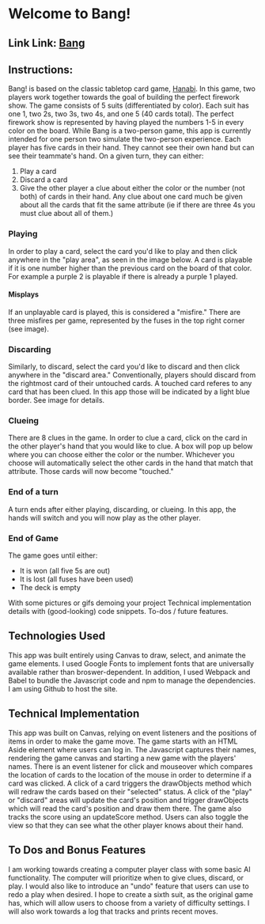 # Welcome to Bang!

## Link Link: [Bang](https://arcoop.github.io/Bang/)

## Instructions:
Bang! is based on the classic tabletop card game, [Hanabi](https://boardgamegeek.com/boardgame/98778/hanabi). 
In this game, two players work together towards the goal of building the perfect firework show.
The game consists of 5 suits (differentiated by color). Each suit has one 1, two 2s, two 3s, two 4s, and one 5 (40 cards total).
The perfect firework show is represented by having played the numbers 1-5 in every color on the board.
While Bang is a two-person game, this app is currently intended for one person two simulate the two-person experience. 
Each player has five cards in their hand. They cannot see their own hand but can see their teammate's hand.
On a given turn, they can either:
1. Play a card
2. Discard a card
3. Give the other player a clue about either the color or the number (not both) of cards in their hand. Any clue about one card much be given about all the cards that fit the same attribute (ie if there are three 4s you must clue about all of them.)
### Playing
In order to play a card, select the card you'd like to play and then click anywhere in the "play area", as seen in the image below. 
A card is playable if it is one number higher than the previous card on the board of that color. For example a purple 2 is playable if there is already a purple 1 played. 
#### Misplays
If an unplayable card is played, this is considered a "misfire." There are three misfires per game, represented by the fuses in the top right corner (see image).
### Discarding
Similarly, to discard, select the card you'd like to discard and then click anywhere in the "discard area." 
Conventionally, players should discard from the rightmost card of their untouched cards. A touched card referes to any card that has been clued. In this app those will be indicated by a light blue border. See image for details.
### Clueing
There are 8 clues in the game.
In order to clue a card, click on the card in the other player's hand that you would like to clue. A box will pop up below where you can choose either the color or the number. Whichever you choose will automatically select the other cards in the hand that match that attribute. Those cards will now become "touched."
### End of a turn
A turn ends after either playing, discarding, or clueing. In this app, the hands will switch and you will now play as the other player.

### End of Game
The game goes until either:
- It is won (all five 5s are out)
- It is lost (all fuses have been used)
- The deck is empty


With some pictures or gifs demoing your project
Technical implementation details with (good-looking) code snippets.
To-dos / future features.

## Technologies Used
This app was built entirely using Canvas to draw, select, and animate the game elements.
I used Google Fonts to implement fonts that are universally available rather than broswer-dependent.
In addition, I used Webpack and Babel to bundle the Javascript code and npm to manage the dependencies. I am using Github to host the site.


## Technical Implementation
This app was built on Canvas, relying on event listeners and the positions of items in order to make the game move.
The game starts with an HTML Aside element where users can log in. The Javascript captures their names, rendering the game canvas and starting a new game with the players' names.
There is an event listener for click and mouseover which compares the location of cards to the location of the mouse in order to determine if a card was clicked. A click of a card triggers the drawObjects method which will redraw the cards based on their "selected" status.
A click of the "play" or "discard" areas will update the card's position and trigger drawObjects which will read the card's position and draw them there.
The game also tracks the score using an updateScore method.
Users can also toggle the view so that they can see what the other player knows about their hand.

## To Dos and Bonus Features
I am working towards creating a computer player class with some basic AI functionality. 
The computer will prioritize when to give clues, discard, or play.
I would also like to introduce an "undo" feature that users can use to redo a play when desired.
I hope to create a sixth suit, as the original game has, which will allow users to choose from a variety of difficulty settings.
I will also work towards a log that tracks and prints recent moves.







